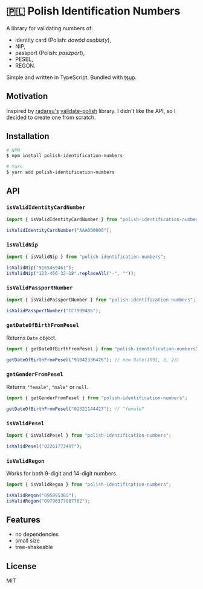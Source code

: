 # 🇵🇱 Polish Identification Numbers

A library for validating numbers of:

- identity card (Polish: _dowód osobisty_),
- NIP,
- passport (Polish: _paszport_),
- PESEL,
- REGON.

Simple and written in TypeScript. Bundled with [tsup](https://github.com/egoist/tsup).

## Motivation

Inspired by [radarsu's](https://github.com/radarsu)
[validate-polish](https://github.com/radarsu/validate-polish) library. I didn't like the API, so I decided to create one from scratch.

## Installation

```sh
# NPM
$ npm install polish-identification-numbers

# Yarn
$ yarn add polish-identification-numbers
```

## API

### `isValidIdentityCardNumber`

```ts
import { isValidIdentityCardNumber } from "polish-identification-numbers";

isValidIdentityCardNumber("AAA000000");
```

### `isValidNip`

```ts
import { isValidNip } from "polish-identification-numbers";

isValidNip("9165459461");
isValidNip("123-456-32-18".replaceAll("-", ""));
```

### `isValidPassportNumber`

```ts
import { isValidPassportNumber } from "polish-identification-numbers";

isValidPassportNumber("CC7999486");
```

### `getDateOfBirthFromPesel`

Returns `Date` object.

```ts
import { getDateOfBirthFromPesel } from "polish-identification-numbers";

getDateOfBirthFromPesel("91042336426"); // new Date(1991, 3, 23)
```

### `getGenderFromPesel`

Returns `"female"`, `"male"` or `null`.

```ts
import { getGenderFromPesel } from "polish-identification-numbers";

getDateOfBirthFromPesel("02321144427"); // "female"
```

### `isValidPesel`

```ts
import { isValidPesel } from "polish-identification-numbers";

isValidPesel("02261773497");
```

### `isValidRegon`

Works for both 9-digit and 14-digit numbers.

```ts
import { isValidRegon } from "polish-identification-numbers";

isValidRegon("095895365");
isValidRegon("09796377087762");
```

## Features

- no dependencies
- small size
- tree-shakeable

## License

MIT

